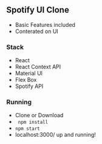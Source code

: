 ## Spotify UI Clone

- Basic Features included
- Conterated on UI

### Stack
- React
- React Context API
- Material UI
- Flex Box
- Spotify API

### Running
- Clone or Download
- ``` npm install```
- ```npm start```
- localhost:3000/ up and running!

